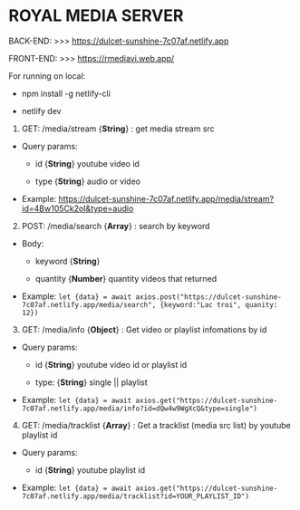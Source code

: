 # ROYAL MEDIA SERVER

BACK-END: >>> https://dulcet-sunshine-7c07af.netlify.app

FRONT-END: >>> https://rmediavi.web.app/


For running on local:

- npm install -g netlify-cli

- netlify dev



1. GET: /media/stream {**String**} : get media stream src

- Query params:
  
  + id {**String**} youtube video id
  
  + type {**String**} audio or video

- Example: https://dulcet-sunshine-7c07af.netlify.app/media/stream?id=4Bw105Ck2oI&type=audio

  
2. POST: /media/search {**Array**} : search by keyword
  
- Body:
  
  + keyword {**String**} 
  
  + quantity {**Number**} quantity videos that returned
  
- Example: `let {data} = await axios.post("https://dulcet-sunshine-7c07af.netlify.app/media/search", {keyword:"Lac troi", quanity: 12})`


3. GET: /media/info {**Object**} : Get video or playlist infomations by id

- Query params:

  + id {**String**} youtube video id or playlist id

  + type: {**String**} single || playlist

- Example: `let {data} = await axios.get("https://dulcet-sunshine-7c07af.netlify.app/media/info?id=dQw4w9WgXcQ&type=single")`


4. GET: /media/tracklist {**Array**} : Get a tracklist (media src list) by youtube playlist id

- Query params:

  + id {**String**} youtube playlist id

- Example: `let {data} = await axios.get("https://dulcet-sunshine-7c07af.netlify.app/media/tracklist?id=YOUR_PLAYLIST_ID")`
